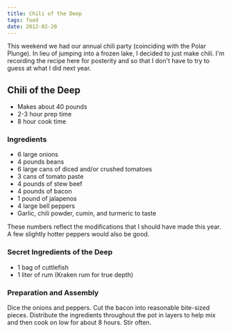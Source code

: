 ```yaml
---
title: Chili of the Deep
tags: food
date: 2012-02-20
---
```


This weekend we had our annual chili party (coinciding with the Polar
Plunge).  In lieu of jumping into a frozen lake, I decided to just
make chili.  I'm recording the recipe here for posterity and so that I
don't have to try to guess at what I did next year.

## Chili of the Deep

 * Makes about 40 pounds
 * 2-3 hour prep time
 * 8 hour cook time

### Ingredients

 * 6 large onions
 * 4 pounds beans
 * 6 large cans of diced and/or crushed tomatoes
 * 3 cans of tomato paste
 * 4 pounds of stew beef
 * 4 pounds of bacon
 * 1 pound of jalapenos
 * 4 large bell peppers
 * Garlic, chili powder, cumin, and turmeric to taste


These numbers reflect the modifications that I should have made this
year.  A few slightly hotter peppers would also be good.

### Secret Ingredients of the Deep

 * 1 bag of cuttlefish
 * 1 liter of rum (Kraken rum for true depth)

### Preparation and Assembly

Dice the onions and peppers.  Cut the bacon into reasonable bite-sized
pieces.  Distribute the ingredients throughout the pot in layers to
help mix and then cook on low for about 8 hours.  Stir often.
